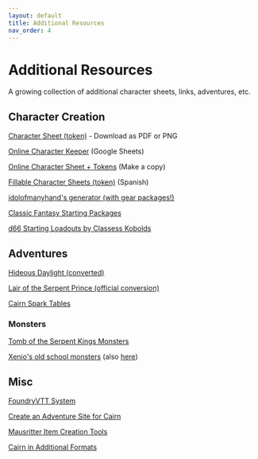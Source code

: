 ```yaml
---
layout: default
title: Additional Resources
nav_order: 4
---
```


# Additional Resources

A growing collection of additional character sheets, links, adventures, etc.

## Character Creation
[Character Sheet (token)](https://docs.google.com/drawings/d/1_X9o8rzE5jFPQpP1yCz1sPikdm8naQ1gPkT-ATK2T0c) - Download as PDF or PNG

[Online Character Keeper](https://docs.google.com/spreadsheets/d/1Ueq-v5XZ-mC1qFd81T0892RzRsr8WdgAG89M4ZXe5qM) (Google Sheets)

[Online Character Sheet + Tokens](https://docs.google.com/presentation/d/1rYEUNE9_zsEUBut3a3UyRhRr8fy33s5fjX4Y7L6lvog) (Make a copy)

[Fillable Character Sheets (token)](https://drive.google.com/file/d/1J9rOVBWIsf1_SSvNou8lLPN2zIodQ-dy/view) (Spanish)

[idolofmanyhand's generator (with gear packages!)](http://d12dev.com/chart/32009)

[Classic Fantasy Starting Packages](https://dreamingdragonslayer.wordpress.com/2021/01/06/classic-fantasy-starting-packages-for-into-the-odd/)

[d66 Starting Loadouts by Classess Kobolds](https://classless-kobolds.itch.io/d66-starting-loadouts-for-cairn)
<p></p>


## Adventures
[Hideous Daylight (converted)](https://docs.google.com/document/d/1P6yZTtamLkSKAruc_AlGktWwbUxRPtFdTreCnTAX3rE/edit)

[Lair of the Serpent Prince (official conversion)](https://nakade.itch.io/lair-of-the-serpent-prince-cairn)

[Cairn Spark Tables](https://docs.google.com/spreadsheets/d/1b3E3FsQVvjqAMVcDIVXXQmo9g6bH0fQBDbzRJ6K5F10/edit#gid=0)
<p></p>


### Monsters
[Tomb of the Serpent Kings Monsters](https://docs.google.com/document/d/16d1F-V0i1GrcYu0Ug2UfPC1Uy7FVbYef7sp1CqWTGLA/edit)

[Xenio's old school monsters](https://xenioinabottle.blogspot.com/2021/02/classic-monsters-for-cairnito-part-1.html) (also [here](https://yochaigal.github.io/intotheodd/#xenio))
<p></p>

## Misc
[FoundryVTT System](https://github.com/smcabrera/Cairn-FoundryVTT)

[Create an Adventure Site for Cairn](https://docs.google.com/document/d/1acmKk_gTncY60yjkVdTpba5vyX1Qma0z1K22cnDqMrc/edit)

[Mausritter Item Creation Tools](https://mausritter.com/item-card-studio/)

[Cairn in Additional Formats](https://drive.google.com/drive/u/0/folders/1dNGoSErZRApJr6R7mI3BAOhfkr4SOpPm)

